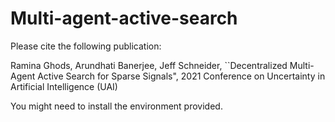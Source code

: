 # Multi-agent-active-search
Please cite the following publication: 

Ramina Ghods, Arundhati Banerjee, Jeff Schneider, ``Decentralized Multi-Agent Active Search for Sparse Signals", 2021 Conference on Uncertainty in Artificial Intelligence (UAI)

You might need to install the environment provided.


